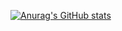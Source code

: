 [![Anurag's GitHub stats](https://github-readme-stats.vercel.app/api?username=cikzz)](https://github.com/cikzz/cikzz)
